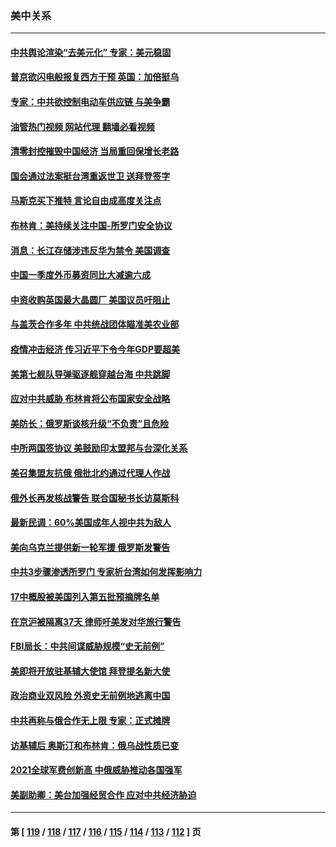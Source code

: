 ### 美中关系
---
#### [中共舆论渲染“去美元化” 专家：美元稳固](../../pages/nf1412576/n13722637.md?04290045) 
#### [普京欲闪电般报复西方干预 英国：加倍挺乌](../../pages/nf1412576/n13722461.md?04290045) 
#### [专家：中共欲控制电动车供应链 与美争霸](../../pages/nf1412576/n13722161.md?04290045) 
#### [油管热门视频 网站代理 翻墙必看视频](http://209.222.30.114:81/youtube.html?04290045)
#### [清零封控摧毁中国经济 当局重回保增长老路](../../pages/nf1412576/n13721951.md?04290045) 
#### [国会通过法案挺台湾重返世卫 送拜登签字](../../pages/nf1412576/n13722043.md?04290045) 
#### [马斯克买下推特 言论自由成高度关注点](../../pages/nf1412576/n13722017.md?04290045) 
#### [布林肯：美持续关注中国-所罗门安全协议](../../pages/nf1412576/n13721939.md?04290045) 
#### [消息：长江存储涉违反华为禁令 美国调查](../../pages/nf1412576/n13721928.md?04290045) 
#### [中国一季度外币募资同比大减逾六成](../../pages/nf1412576/n13721868.md?04290045) 
#### [中资收购英国最大晶圆厂 美国议员吁阻止](../../pages/nf1412576/n13721835.md?04290045) 
#### [与盖茨合作多年 中共统战团体瞄准美农业部](../../pages/nf1412576/n13721692.md?04290045) 
#### [疫情冲击经济 传习近平下令今年GDP要超美](../../pages/nf1412576/n13721445.md?04290045) 
#### [美第七舰队导弹驱逐舰穿越台海 中共跳脚](../../pages/nf1412576/n13721396.md?04290045) 
#### [应对中共威胁 布林肯将公布国家安全战略](../../pages/nf1412576/n13721192.md?04290045) 
#### [美防长：俄罗斯谈核升级“不负责”且危险](../../pages/nf1412576/n13721193.md?04290045) 
#### [中所两国签协议 美鼓励印太盟邦与台深化关系](../../pages/nf1412576/n13721001.md?04290045) 
#### [美召集盟友抗俄 俄批北约通过代理人作战](../../pages/nf1412576/n13720984.md?04290045) 
#### [俄外长再发核战警告 联合国秘书长访莫斯科](../../pages/nf1412576/n13721026.md?04290045) 
#### [最新民调：60%美国成年人视中共为敌人](../../pages/nf1412576/n13720557.md?04290045) 
#### [美向乌克兰提供新一轮军援 俄罗斯发警告](../../pages/nf1412576/n13720465.md?04290045) 
#### [中共3步骤渗透所罗门 专家析台湾如何发挥影响力](../../pages/nf1412576/n13720339.md?04290045) 
#### [17中概股被美国列入第五批预摘牌名单](../../pages/nf1412576/n13720347.md?04290045) 
#### [在京沪被隔离37天 律师吁美发对华旅行警告](../../pages/nf1412576/n13720436.md?04290045) 
#### [FBI局长：中共间谍威胁规模“史无前例”](../../pages/nf1412576/n13720426.md?04290045) 
#### [美即将开放驻基辅大使馆 拜登提名新大使](../../pages/nf1412576/n13720167.md?04290045) 
#### [政治商业双风险 外资史无前例地逃离中国](../../pages/nf1412576/n13720271.md?04290045) 
#### [中共再称与俄合作无上限 专家：正式摊牌](../../pages/nf1412576/n13720362.md?04290045) 
#### [访基辅后 奥斯汀和布林肯：俄乌战性质已变](../../pages/nf1412576/n13720183.md?04290045) 
#### [2021全球军费创新高 中俄威胁推动各国强军](../../pages/nf1412576/n13719859.md?04290045) 
#### [美副助卿：美台加强经贸合作 应对中共经济胁迫](../../pages/nf1412576/n13719260.md?04290045) 

---
#### 第 [ [119](./119.md?04290045) / [118](./118.md?04290045) / [117](./117.md?04290045) / [116](./116.md?04290045) / [115](./115.md?04290045) / [114](./114.md?04290045) / [113](./113.md?04290045) / [112](./112.md?04290045) ] 页
